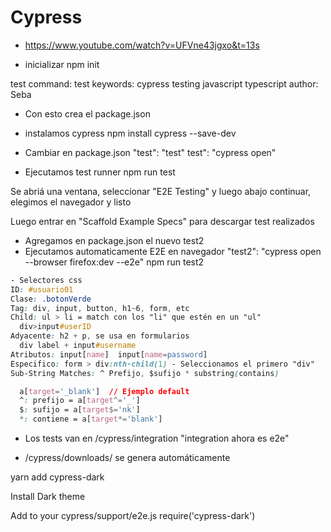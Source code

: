 # Cypress 
- https://www.youtube.com/watch?v=UFVne43jgxo&t=13s

- inicializar 
npm init

test command: test
keywords: cypress testing javascript typescript
author: Seba
- Con esto crea el package.json


- instalamos cypress
npm install cypress --save-dev

- Cambiar en package.json "test": "test"
test": "cypress open"

- Ejecutamos test runner
npm run test

Se abriá una ventana, seleccionar "E2E Testing" y luego abajo continuar, elegimos el navegador y listo

Luego entrar en "Scaffold Example Specs" para descargar test realizados

- Agregamos en package.json el nuevo test2
- Ejecutamos automaticamente  E2E en navegador
"test2": "cypress open --browser firefox:dev --e2e"
npm run test2


```css
- Selectores css
ID: #usuario01
Clase: .botonVerde
Tag: div, input, button, h1~6, form, etc
Child: ul > li = match con los "li" que estén en un "ul"
  div>input#userID 
Adyacente: h2 + p, se usa en formularios
  div label + input#username
Atributos: input[name]  input[name=password]
Especifico: form > div:nth-child(1) - Seleccionamos el primero "div"
Sub-String Matches: ^ Prefijo, $sufijo * substring(contains)

  a[target='_blank']  // Ejemplo default
  ^: prefijo = a[target^='_'] 
  $: sufijo = a[target$='nk'] 
  *: contiene = a[target*='blank'] 
```



- Los tests van en /cypress/integration  "integration ahora es e2e"

- /cypress/downloads/ se genera automáticamente


yarn add cypress-dark


Install Dark theme

Add to your cypress/support/e2e.js 
require('cypress-dark')




















